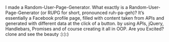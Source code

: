 I made  a Random-User-Page-Generator.
 What exactly is a Random-User-Page-Generator (or RUPG for short, pronounced ruh-pa-geh)? It’s essentially a Facebook profile page, filled with content taken from APIs and generated with different data at the click of a button.
 by using APIs, jQuery, Handlebars, Promises and of course creating it all in OOP. Are you Excited? clone and see the beauty :):):)
